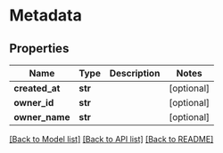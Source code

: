 # Metadata

## Properties
Name | Type | Description | Notes
------------ | ------------- | ------------- | -------------
**created_at** | **str** |  | [optional] 
**owner_id** | **str** |  | [optional] 
**owner_name** | **str** |  | [optional] 

[[Back to Model list]](../README.md#documentation-for-models) [[Back to API list]](../README.md#documentation-for-api-endpoints) [[Back to README]](../README.md)

